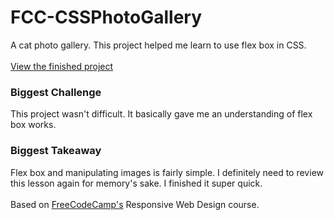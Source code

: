 <h1>FCC-CSSPhotoGallery</h1>
A cat photo gallery. This project helped me learn to use flex box in CSS.
<br>
<br>
<a href="https://zacharyjpeter.github.io/FCC-CSSPhotoGallery">View the finished project</a>
<br>
<h3>Biggest Challenge</h3>
This project wasn't difficult. It basically gave me an understanding of flex box works.
<br>
<h3>Biggest Takeaway</h3>
Flex box and manipulating images is fairly simple. I definitely need to review this lesson again for memory's sake. I finished it super quick.
<br>
<br>
Based on <a href="https://www.freecodecamp.org">FreeCodeCamp's</a> Responsive Web Design course.